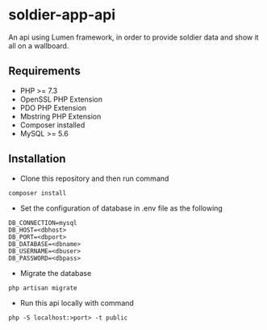 # soldier-app-api
An api using Lumen framework, in order to provide soldier data and show it all on a wallboard.

## Requirements
- PHP >= 7.3
- OpenSSL PHP Extension
- PDO PHP Extension
- Mbstring PHP Extension
- Composer installed
- MySQL >= 5.6

## Installation
- Clone this repository and then run command
```
composer install
```
- Set the configuration of database in .env file as the following
```
DB_CONNECTION=mysql
DB_HOST=<dbhost>
DB_PORT=<dbport>
DB_DATABASE=<dbname>
DB_USERNAME=<dbuser>
DB_PASSWORD=<dbpass>
```
- Migrate the database
```
php artisan migrate
```
- Run this api locally with command
```
php -S localhost:>port> -t public
